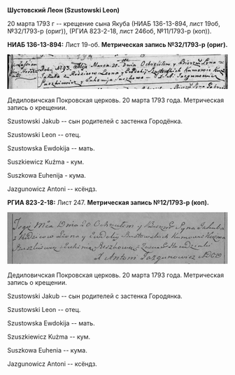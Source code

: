 **Шустовский Леон (Szustowski Leon)**

20 марта 1793 г -- крещение сына Якуба (НИАБ 136-13-894, лист 19об,
№32/1793-р (ориг)), (РГИА 823-2-18, лист 246об, №11/1793-р (коп)).

**НИАБ 136-13-894:** Лист 19-об. **Метрическая запись №32/1793-р
(ориг).**

![](./media/061171e1dea1e0e7900bda4264b4f59ea6d17b48.png)

Дедиловичская Покровская церковь. 20 марта 1793 года. Метрическая запись
о крещении.

Szustowski Jakub -- сын родителей с застенка Городёнка.

Szustowski Leon -- отец.

Szustowska Ewdokija -- мать.

Suszkiewicz Kuźma - кум.

Suszkowa Euhenija - кума.

Jazgunowicz Antoni -- ксёндз.

**РГИА 823-2-18:** Лист 247. **Метрическая запись №12/1793-р (коп).**

![](./media/06146c57b86cdcb3f4ee8d8da8e2849cfde9d8b1.png)

Дедиловичская Покровская церковь. 20 марта 1793 года. Метрическая запись
о крещении.

Szustowski Jakub -- сын родителей с застенка Городянка.

Szustowski Leon -- отец.

Szustowska Ewdokija -- мать.

Szuszkiewicz Kużma -- кум.

Suszkowa Euhenia -- кума.

Jazgunowicz Antoni -- ксёндз.
